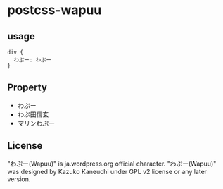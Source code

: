 # postcss-wapuu

## usage

```
div {
  わぷー: わぷー
}
```

## Property

* わぷー
* わぷ田信玄
* マリンわぷー

## License

"わぷー(Wapuu)" is ja.wordpress.org official character. "わぷー(Wapuu)" was designed by Kazuko Kaneuchi under GPL v2 license or any later version.  
